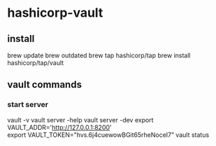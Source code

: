 # hashicorp-vault

## install 
brew update
brew outdated
brew tap hashicorp/tap
brew install hashicorp/tap/vault

## vault commands 
### start server
vault -v
vault server -help 
vault server -dev
export VAULT_ADDR='http://127.0.0.1:8200'				
export VAULT_TOKEN="hvs.6j4cuewowBGit65rheNoceI7”
vault status